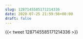 ```yaml
---
slug: 1287145585171214336
date: 2020-07-25 21:59:56+00:00
draft: false
---
```


{{< tweet 1287145585171214336 >}}
